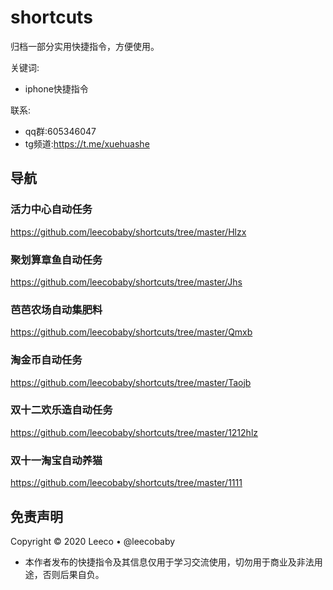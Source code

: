 # shortcuts
归档一部分实用快捷指令，方便使用。

关键词:
- iphone快捷指令

联系:
- qq群:605346047
- tg频道:https://t.me/xuehuashe


## 导航

### 活力中心自动任务
https://github.com/leecobaby/shortcuts/tree/master/Hlzx

### 聚划算章鱼自动任务
https://github.com/leecobaby/shortcuts/tree/master/Jhs

### 芭芭农场自动集肥料
https://github.com/leecobaby/shortcuts/tree/master/Qmxb

### 淘金币自动任务
https://github.com/leecobaby/shortcuts/tree/master/Taojb

### 双十二欢乐造自动任务
https://github.com/leecobaby/shortcuts/tree/master/1212hlz

### 双十一淘宝自动养猫
https://github.com/leecobaby/shortcuts/tree/master/1111

## 免责声明
Copyright © 2020 Leeco • @leecobaby
- 本作者发布的快捷指令及其信息仅用于学习交流使用，切勿用于商业及非法用途，否则后果自负。
